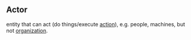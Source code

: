 ## Actor

entity that can act (do things/execute <a href="https://essif-lab.github.io/framework/docs/terms/action" hovertext="Action: something that is actually done (a 'unit of work' that is executed) by a single Actor (on behalf of a given Party), as a single operation, in a specific context.">action</a>), e.g. people, machines, but not <a href="https://essif-lab.github.io/framework/docs/terms/organization" hovertext="Organization: a Party that is capable of setting Objectives and making sure these are realized by Actors that it has Onboarded and/or by (vetted) Parties that are committed to contribute to these Objectives.">organization</a>.

